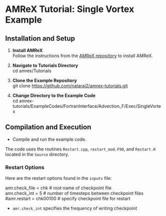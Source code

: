 # AMReX Tutorial: Single Vortex Example

## Installation and Setup

1. **Install AMReX**  
   Follow the instructions from the [AMReX repository](https://github.com/AMReX-Codes/amrex) to install AMReX.

2. **Navigate to Tutorials Directory**  
   cd amrex/Tutorials

3. **Clone the Example Repository**  
   git clone https://github.com/nataraj2/amrex-tutorials.git

4. **Change Directory to the Example Code**  
   cd amrex-tutorials/ExampleCodes/FortranInterface/Advection_F/Exec/SingleVortex

## Compilation and Execution

- Compile and run the example code.

The code uses the routines `Restart.cpp`, `restart_mod.F90`, and `Restart.H` located in the `Source` directory.

### Restart Options

Here are the restart options found in the `inputs` file:

amr.check_file = chk      # root name of checkpoint file  
amr.check_int  = 5        # number of timesteps between checkpoint files  
#amr.restart = chk00100    # specify checkpoint file for restart

- `amr.check_int` specifies the frequency of writing checkpoint

